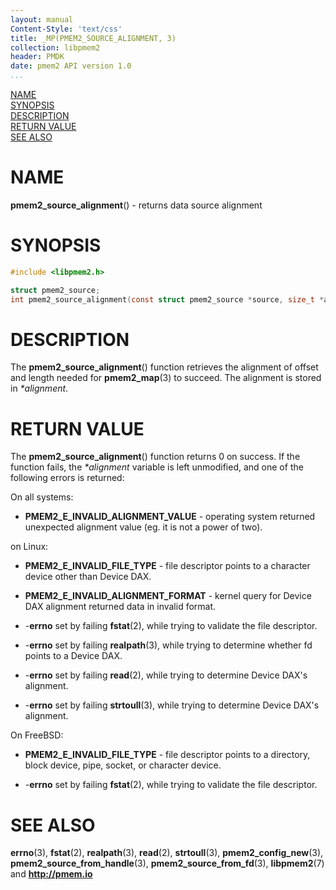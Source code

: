 ```yaml
---
layout: manual
Content-Style: 'text/css'
title: _MP(PMEM2_SOURCE_ALIGNMENT, 3)
collection: libpmem2
header: PMDK
date: pmem2 API version 1.0
...
```


[comment]: <> (SPDX-License-Identifier: BSD-3-Clause)
[comment]: <> (Copyright 2019-2020, Intel Corporation)

[comment]: <> (pmem2_source_alignment.3 -- man page for pmem2_source_alignment)

[NAME](#name)<br />
[SYNOPSIS](#synopsis)<br />
[DESCRIPTION](#description)<br />
[RETURN VALUE](#return-value)<br />
[SEE ALSO](#see-also)<br />

# NAME #

**pmem2_source_alignment**() - returns data source alignment

# SYNOPSIS #

```c
#include <libpmem2.h>

struct pmem2_source;
int pmem2_source_alignment(const struct pmem2_source *source, size_t *alignment);
```

# DESCRIPTION #

The **pmem2_source_alignment**() function retrieves the alignment of offset and
length needed for **pmem2_map**(3) to succeed. The alignment is stored in
*\*alignment*.

# RETURN VALUE #

The **pmem2_source_alignment**() function returns 0 on success.
If the function fails, the *\*alignment* variable is left unmodified, and one of
the following errors is returned:

On all systems:

* **PMEM2_E_INVALID_ALIGNMENT_VALUE** - operating system returned unexpected
alignment value (eg. it is not a power of two).

on Linux:

* **PMEM2_E_INVALID_FILE_TYPE** - file descriptor points to a character
device other than Device DAX.

* **PMEM2_E_INVALID_ALIGNMENT_FORMAT** - kernel query for Device DAX alignment
returned data in invalid format.

* -**errno** set by failing **fstat**(2), while trying to validate the file
descriptor.

* -**errno** set by failing **realpath**(3), while trying to determine whether
fd points to a Device DAX.

* -**errno** set by failing **read**(2), while trying to determine Device DAX's
alignment.

* -**errno** set by failing **strtoull**(3), while trying to determine
Device DAX's alignment.

On FreeBSD:

* **PMEM2_E_INVALID_FILE_TYPE** - file descriptor points to a directory,
block device, pipe, socket, or character device.

* -**errno** set by failing **fstat**(2), while trying to validate the file
descriptor.

# SEE ALSO #

**errno**(3),  **fstat**(2), **realpath**(3), **read**(2), **strtoull**(3),
**pmem2_config_new**(3), **pmem2_source_from_handle**(3),
**pmem2_source_from_fd**(3), **libpmem2**(7) and **<http://pmem.io>**
